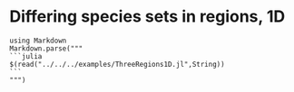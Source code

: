 # Differing species sets in regions, 1D
````@eval
using Markdown
Markdown.parse("""
```julia
$(read("../../../examples/ThreeRegions1D.jl",String))
```
""")
````
